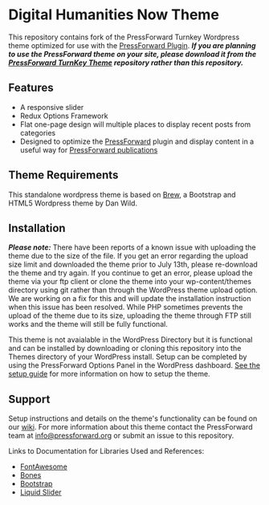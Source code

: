 # Digital Humanities Now Theme
This repository contains fork of the PressForward Turnkey Wordpress theme optimized for use with the [PressForward Plugin](http://www.pressforward.org).
_**If you are planning to use the PressForward theme on your site, please download it from the [PressForward TurnKey Theme](https://github.com/PressForward/PressForward-TurnKey-Theme) repository rather than this repository.**_

## Features
+ A responsive slider
+ Redux Options Framework
+ Flat one-page design will multiple places to display recent posts from categories
+ Designed to optimize the [PressForward](http://www.pressforward.org) plugin and display content in a useful way for [PressForward publications](http://www.pressforward.org/partners)

## Theme Requirements
This standalone wordpress theme is based on [Brew](https://github.com/slightlyoffbeat/brew), a Bootstrap and HTML5 Wordpress theme by Dan Wild.

## Installation
_**Please note:**_ There have been reports of a known issue with uploading the theme due to the size of the file. If you get an error regarding the upload size limit and downloaded the theme prior to July 13th, please re-download the theme and try again. If you continue to get an error, please upload the theme via your ftp client or clone the theme into your wp-content/themes directory using git rather than through the WordPress theme upload option. We are working on a fix for this and will update the installation instruction when this issue has been resolved. While PHP sometimes prevents the upload of the theme due to its size, uploading the theme through FTP still works and the theme will still be fully functional.

This theme is not avaialable in the WordPress Directory but it is functional and can be installed by downloading or cloning this repository into the Themes directory of your WordPress install. Setup can be completed by using the PressForward Options Panel in the WordPress dashboard.  [See the setup guide](https://github.com/PressForward/PressForward-TurnKey-Theme/wiki) for more information on how to setup the theme.

## Support
Setup instructions and details on the theme's functionality can be found on our [wiki](https://github.com/PressForward/PressForward-TurnKey-Theme/wiki). For more information about this theme contact the PressForward team at info@pressforward.org or submit an issue to this repository.  

Links to Documentation for Libraries Used and References:
+ [FontAwesome](http://fortawesome.github.io/Font-Awesome/)
+ [Bones](http://themble.com/bones/)
+ [Bootstrap](http://getbootstrap.com/)
+ [Liquid Slider](http://liquidslider.com/)
